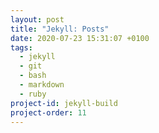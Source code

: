 ```yaml
---
layout: post
title: "Jekyll: Posts"
date: 2020-07-23 15:31:07 +0100
tags:
  - jekyll
  - git
  - bash
  - markdown
  - ruby
project-id: jekyll-build
project-order: 11
---
```

